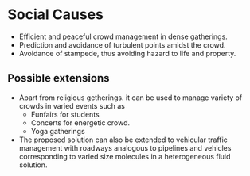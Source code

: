 # Social Causes

* Efficient and peaceful crowd management in dense gatherings.
* Prediction and avoidance of turbulent points amidst the crowd.
* Avoidance of stampede, thus avoiding hazard to life and property.

 ## Possible extensions 
 
* Apart from religious getherings. it can be used to manage variety of crowds in varied events such as
  * Funfairs for students
  * Concerts for energetic crowd.
  * Yoga gatherings 
* The proposed solution can also be extended to vehicular traffic management with roadways analogous to pipelines and vehicles corresponding to varied size molecules in a heterogeneous fluid solution.
